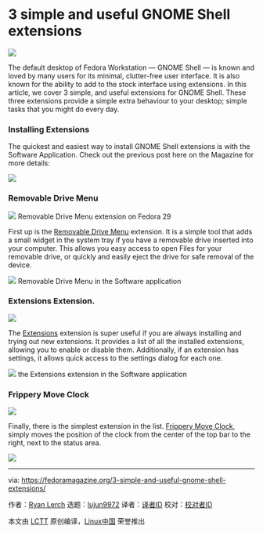 [#]: collector: (lujun9972)
[#]: translator: ( )
[#]: reviewer: ( )
[#]: publisher: ( )
[#]: url: ( )
[#]: subject: (3 simple and useful GNOME Shell extensions)
[#]: via: (https://fedoramagazine.org/3-simple-and-useful-gnome-shell-extensions/)
[#]: author: (Ryan Lerch https://fedoramagazine.org/introducing-flatpak/)

3 simple and useful GNOME Shell extensions
======

![](https://fedoramagazine.org/wp-content/uploads/2019/01/3simple-816x345.png)

The default desktop of Fedora Workstation — GNOME Shell — is known and loved by many users for its minimal, clutter-free user interface. It is also known for the ability to add to the stock interface using extensions. In this article, we cover 3 simple, and useful extensions for GNOME Shell. These three extensions provide a simple extra behaviour to your desktop; simple tasks that you might do every day.


### Installing Extensions

The quickest and easiest way to install GNOME Shell extensions is with the Software Application. Check out the previous post here on the Magazine for more details:

![](https://fedoramagazine.org/wp-content/uploads/2018/11/installing-extensions-768x325.jpg)

### Removable Drive Menu

![][1]
Removable Drive Menu extension on Fedora 29

First up is the [Removable Drive Menu][2] extension. It is a simple tool that adds a small widget in the system tray if you have a removable drive inserted into your computer. This allows you easy access to open Files for your removable drive, or quickly and easily eject the drive for safe removal of the device.

![][3]
Removable Drive Menu in the Software application

### Extensions Extension.

![][4]

The [Extensions][5] extension is super useful if you are always installing and trying out new extensions. It provides a list of all the installed extensions, allowing you to enable or disable them. Additionally, if an extension has settings, it allows quick access to the settings dialog for each one.

![][6]
the Extensions extension in the Software application

### Frippery Move Clock

![][7]

Finally, there is the simplest extension in the list. [Frippery Move Clock][8], simply moves the position of the clock from the center of the top bar to the right, next to the status area.

![][9]


--------------------------------------------------------------------------------

via: https://fedoramagazine.org/3-simple-and-useful-gnome-shell-extensions/

作者：[Ryan Lerch][a]
选题：[lujun9972][b]
译者：[译者ID](https://github.com/译者ID)
校对：[校对者ID](https://github.com/校对者ID)

本文由 [LCTT](https://github.com/LCTT/TranslateProject) 原创编译，[Linux中国](https://linux.cn/) 荣誉推出

[a]: https://fedoramagazine.org/introducing-flatpak/
[b]: https://github.com/lujun9972
[1]: https://fedoramagazine.org/wp-content/uploads/2019/01/removable-disk-1024x459.jpg
[2]: https://extensions.gnome.org/extension/7/removable-drive-menu/
[3]: https://fedoramagazine.org/wp-content/uploads/2019/01/removable-software-1024x723.png
[4]: https://fedoramagazine.org/wp-content/uploads/2019/01/extensions-extension-1024x459.jpg
[5]: https://extensions.gnome.org/extension/1036/extensions/
[6]: https://fedoramagazine.org/wp-content/uploads/2019/01/extensions-software-1024x723.png
[7]: https://fedoramagazine.org/wp-content/uploads/2019/01/move_clock-1024x189.jpg
[8]: https://extensions.gnome.org/extension/2/move-clock/
[9]: https://fedoramagazine.org/wp-content/uploads/2019/01/Screenshot-from-2019-01-28-21-53-18-1024x723.png
